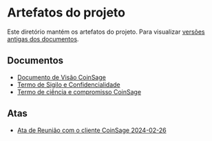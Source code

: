# Artefatos do projeto

Este diretório mantém os artefatos do projeto. Para visualizar [versões antigas dos documentos](versoes-antigas/).

## Documentos
- [Documento de Visão CoinSage](atas/Documento-de-Visão-CoinSage.pdf)
- [Termo de Sigilo e Confidencialidade](docs/termos/Termo-de-Sigilo-e-Confidencialidade.pdf)
- [Termo de ciência e compromisso CoinSage](docs/termos/Termo-de-ciência-e-compromisso-CoinSage.pdf)

## Atas
- [Ata de Reunião com o cliente CoinSage 2024-02-26](atas/Ata-Reuniao-CoinSage-2024-02-26.pdf)

